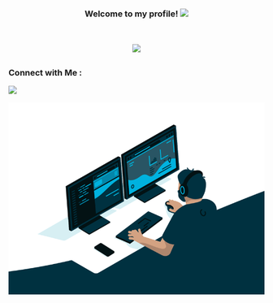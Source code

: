 <h3 align="center">
Welcome to my profile!
<img src="https://media.giphy.com/media/hvRJCLFzcasrR4ia7z/giphy.gif" width="28">
</h3>

<h1 align="center">
<a href="https://git.io/typing-svg">
  <img src="https://readme-typing-svg.herokuapp.com/?lines=Hardware+Verification;&center=true&size=30">
</a>
</h1>

### Connect with Me :

<a href="https://linkedin.com/in/ahmedehab-1003ae" target="_blank"><img src="https://img.shields.io/badge/-Ahmed%20Ehab-0077B5?style=for-the-badge&logo=Linkedin&logoColor=white"/></a>

<!-- image in markdown -->
![Cooding](code.gif)

<!--
**AhmedEhab1003/AhmedEhab1003** is a ✨ _special_ ✨ repository because its `README.md` (this file) appears on your GitHub profile.

Here are some ideas to get you started:

- 🔭 I’m currently working on ...
- 🌱 I’m currently learning ...
- 👯 I’m looking to collaborate on ...
- 🤔 I’m looking for help with ...
- 💬 Ask me about ...
- 📫 How to reach me: ...
- 😄 Pronouns: ...
- ⚡ Fun fact: ...
-->
